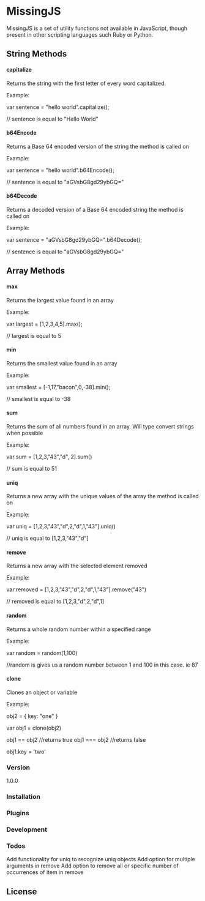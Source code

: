 # MissingJS

MissingJS is a set of utility functions not available in JavaScript, though present in other scripting languages such Ruby or Python.

## String Methods

#### capitalize
Returns the string with the first letter of every word capitalized.

Example:

var sentence = "hello world".capitalize();

// sentence is equal to "Hello World"

#### b64Encode
Returns a Base 64 encoded version of the string the method is called on

Example:

var sentence = "hello world".b64Encode();

// sentence is equal to "aGVsbG8gd29ybGQ="

#### b64Decode
Returns a decoded version of a Base 64 encoded string the method is called on

Example:

var sentence = "aGVsbG8gd29ybGQ=".b64Decode();

// sentence is equal to "aGVsbG8gd29ybGQ="

## Array Methods

#### max
Returns the largest value found in an array

Example:

var largest = [1,2,3,4,5].max();

// largest is equal to 5

#### min
Returns the smallest value found in an array

Example:

var smallest = [-1,17,"bacon",0,-38].min();

// smallest is equal to -38

#### sum
Returns the sum of all numbers found in an array. Will type convert strings when possible

Example:

var sum = [1,2,3,"43","d", 2].sum()

// sum is equal to 51

#### uniq
Returns a new array with the unique values of the array the method is called on

Example:

var uniq = [1,2,3,"43","d",2,"d",1,"43"].uniq()

// uniq is equal to [1,2,3,"43","d"]

#### remove
Returns a new array with the selected element removed

Example:

var removed = [1,2,3,"43","d",2,"d",1,"43"].remove("43")

// removed is equal to [1,2,3,"d",2,"d",1]

#### random
Returns a whole random number within a specified range

Example:

var random = random(1,100)

//random is gives us a random number between 1 and 100 in this case. ie 87

#### clone
Clones an object or variable

Example:

obj2 = {
  key: "one"
}

var obj1 = clone(obj2)

obj1 == obj2
//returns true
obj1 === obj2
//returns false

obj1.key = 'two'


### Version
1.0.0

### Installation


### Plugins

### Development

### Todos
Add functionality for uniq to recognize uniq objects
Add option for multiple arguments in remove
Add option to remove all or specific number of occurrences of item in remove

License
----
